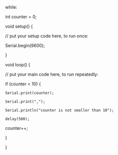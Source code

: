 while:

int counter = 0;

void setup() {

  // put your setup code here, to run once:

   Serial.begin(9600);

}



void loop() {

  // put your main code here, to run repeatedly:

   if (counter < 10) {

    Serial.print(counter);

    Serial.print(",");

    Serial.println("counter is not smaller than 10");

    delay(500);

   counter++;

   }

   

}

